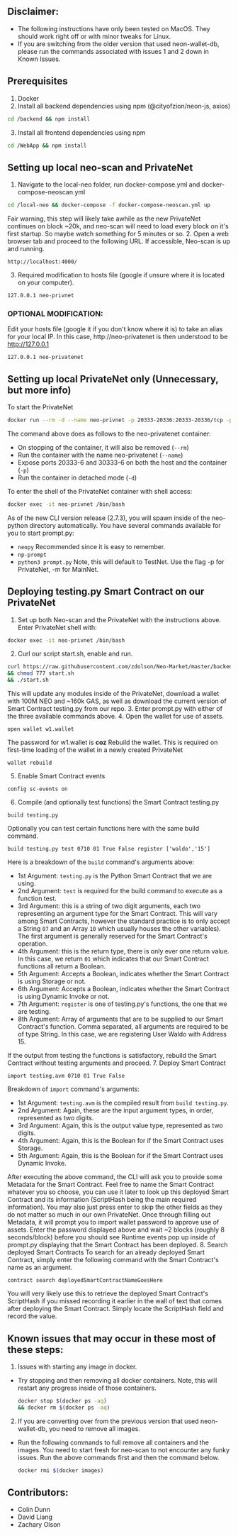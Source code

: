## Disclaimer:
 * The following instructions have only been tested on MacOS. They should work right off or with minor tweaks for Linux.
 * If you are switching from the older version that used neon-wallet-db, please run the commands associated with
   issues 1 and 2 down in Known Issues.


## Prerequisites
1. Docker
2. Install all backend dependencies using npm (@cityofzion/neon-js, axios)
```bash
cd /backend && npm install
```
3. Install all frontend dependencies using npm
```bash
cd /WebApp && npm install
```

## Setting up local neo-scan and PrivateNet
1. Navigate to the local-neo folder, run docker-compose.yml and docker-compose-neoscan.yml
```bash
cd /local-neo && docker-compose -f docker-compose-neoscan.yml up
```
Fair warning, this step will likely take awhile as the new PrivateNet continues on block ~20k,
and neo-scan will need to load every block on it's first startup. So maybe watch something for
5 minutes or so.
2. Open a web browser tab and proceed to the following URL. If accessible, Neo-scan is up and running.
```URL
http://localhost:4000/
```
3. Required modification to hosts file (google if unsure where it is located on your computer).
```bash
127.0.0.1 neo-privnet
```

### OPTIONAL MODIFICATION:
Edit your hosts file (google it if you don't know where it is) to take an alias for your local IP.
In this case, http://neo-privatenet is then understood to be http://127.0.0.1
```
127.0.0.1 neo-privatenet
```

## Setting up local PrivateNet only (Unnecessary, but more info)
To start the PrivateNet
```bash
docker run --rm -d --name neo-privnet -p 20333-20336:20333-20336/tcp -p 30333-30336:30333-30336/tcp cityofzion/neo-privnet
```
The command above does as follows to the neo-privatenet container:
 * On stopping of the container, it will also be removed (```--rm```)
 * Run the container with the name neo-privatenet (```--name```)
 * Expose ports 20333-6 and 30333-6 on both the host and the container (```-p```)
 * Run the container in detached mode (```-d```)

To enter the shell of the PrivateNet container with shell access:
```bash
docker exec -it neo-privnet /bin/bash
```
As of the new CLI version release (2.7.3), you will spawn inside of the neo-python directory automatically.
You have several commands available for you to start prompt.py:
 * ```neopy``` Recommended since it is easy to remember.
 * ```np-prompt```
 * ```python3 prompt.py``` Note, this will default to TestNet. Use the flag -p for PrivateNet, -m for MainNet.

## Deploying testing.py Smart Contract on our PrivateNet
1. Set up both Neo-scan and the PrivateNet with the instructions above. Enter PrivateNet shell with:
```bash
docker exec -it neo-privnet /bin/bash
```
2. Curl our script start.sh, enable and run.
```bash
curl https://raw.githubusercontent.com/zdolson/Neo-Market/master/backend/Contracts/new-boa/start.sh -o start.sh
&& chmod 777 start.sh
&& ./start.sh
```
This will update any modules inside of the PrivateNet, download a wallet with 100M NEO and ~160k GAS, as well as
download the current version of Smart Contract testing.py from our repo.
3. Enter prompt.py with either of the three available commands above.
4. Open the wallet for use of assets.
```neo-cli
open wallet w1.wallet
```
The password for w1.wallet is **coz**
Rebuild the wallet. This is required on first-time loading of the wallet in a newly created PrivateNet
```neo-cli
wallet rebuild
```
5. Enable Smart Contract events
```neo-cli
config sc-events on
```
6. Compile (and optionally test functions) the Smart Contract testing.py
```neo-cli
build testing.py
```
Optionally you can test certain functions here with the same build command.
```neo-cli
build testing.py test 0710 01 True False register ['waldo','15']
```
Here is a breakdown of the ```build``` command's arguments above:
 * 1st Argument: ```testing.py``` is the Python Smart Contract that we are using.
 * 2nd Argument: ```test``` is required for the build command to execute as a function test.
 * 3rd Argument: this is a string of two digit arguments, each two representing an argument type for the
   Smart Contract. This will vary among Smart Contracts, however the standard practice is to only accept
   a String ```07``` and an Array ```10```  which usually houses the other variables). The first argument
   is generally reserved for the Smart Contract's operation.
 * 4th Argument: this is the return type, there is only ever one return value. In this case, we return ```01```
   which indicates that our Smart Contract functions all return a Boolean.
 * 5th Argument: Accepts a Boolean, indicates whether the Smart Contract is using Storage or not.
 * 6th Argument: Accepts a Boolean, indicates whether the Smart Contract is using Dynamic Invoke or not.
 * 7th Argument: ```register``` is one of testing.py's functions, the one that we are testing.
 * 8th Argument: Array of arguments that are to be supplied to our Smart Contract's function. Comma separated,
   all arguments are required to be of type String. In this case, we are registering User Waldo with Address 15.

If the output from testing the functions is satisfactory, rebuild the Smart Contract without testing arguments
and proceed.
7. Deploy Smart Contract
```neo-cli
import testing.avm 0710 01 True False
```
Breakdown of ```import``` command's arguments:
 * 1st Argument: ```testing.avm``` is the compiled result from ```build testing.py```.
 * 2nd Argument: Again, these are the input argument types, in order, represented as two digits.
 * 3rd Argument: Again, this is the output value type, represented as two digits.
 * 4th Argument: Again, this is the Boolean for if the Smart Contract uses Storage.
 * 5th Argument: Again, this is the Boolean for if the Smart Contract uses Dynamic Invoke.

After executing the above command, the CLI will ask you to provide some Metadata for the Smart Contract.
Feel free to name the Smart Contract whatever you so choose, you can use it later to look up this deployed
Smart Contract and its information (ScriptHash being the main required information).
You may also just press enter to skip the other fields as they do not matter so much in our own PrivateNet.
Once through filling out Metadata, it will prompt you to import wallet password to approve use of assets.
Enter the password displayed above and wait ~2 blocks (roughly 8 seconds/block) before you should see Runtime
events pop up inside of prompt.py displaying that the Smart Contract has been deployed.
8. Search deployed Smart Contracts
To search for an already deployed Smart Contract, simply enter the following command with the Smart Contract's name
as an argument.
```neo-cli
contract search deployedSmartContractNameGoesHere
```
You will very likely use this to retrieve the deployed Smart Contract's ScriptHash if you missed recording it
earlier in the wall of text that comes after deploying the Smart Contract. Simply locate the ScriptHash field
and record the value.

## Known issues that may occur in these most of these steps:
1. Issues with starting any image in docker.
 * Try stopping and then removing all docker containers. Note, this will restart any progress inside of those
   containers.
   ```bash
   docker stop $(docker ps -aq)
   && docker rm $(docker ps -aq)
   ```
2. If you are converting over from the previous version that used neon-wallet-db, you need to remove all images.
 * Run the following commands to full remove all containers and the images. You need to start fresh for neo-scan to
   not encounter any funky issues. Run the above commands first and then the command below.
   ```bash
   docker rmi $(docker images)
   ```

## Contributors:
 * Colin Dunn
 * David Liang
 * Zachary Olson
